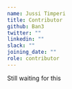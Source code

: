 ```yaml
---
name: Jussi Timperi
title: Contributor
github: Ban3
twitter: ""
linkedin: ""
slack: ""
joining_date: ""
role: contributor
---
```


Still waiting for this
